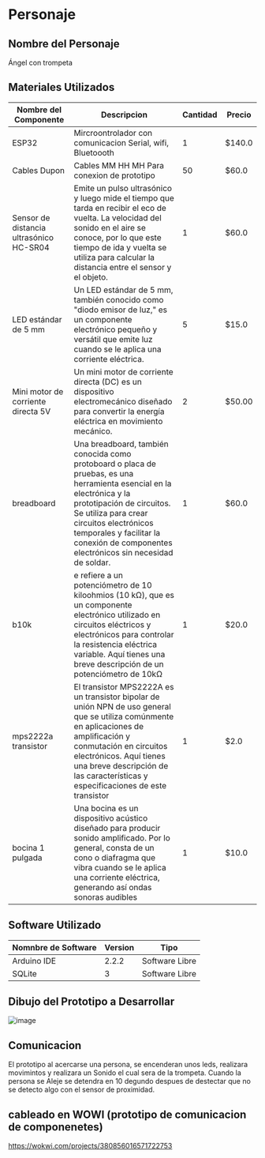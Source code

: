 # Personaje

## Nombre del Personaje
 Ángel con trompeta

## Materiales Utilizados
|Nombre del Componente|Descripcion|Cantidad|Precio|
|-|-|-|-|
|ESP32|Mircroontrolador con comunicacion Serial, wifi, Bluetoooth|1|$140.0|
|Cables Dupon|Cables MM HH MH Para conexion de prototipo|50|$60.0|
|Sensor de distancia ultrasónico HC-SR04|Emite un pulso ultrasónico y luego mide el tiempo que tarda en recibir el eco de vuelta. La velocidad del sonido en el aire se conoce, por lo que este tiempo de ida y vuelta se utiliza para calcular la distancia entre el sensor y el objeto.|1|$60.0|
|LED estándar de 5 mm|Un LED estándar de 5 mm, también conocido como "diodo emisor de luz," es un componente electrónico pequeño y versátil que emite luz cuando se le aplica una corriente eléctrica.|5|$15.0|
|Mini motor de corriente directa 5V|Un mini motor de corriente directa (DC) es un dispositivo electromecánico diseñado para convertir la energía eléctrica en movimiento mecánico.|2|$50.00|
|breadboard|Una breadboard, también conocida como protoboard o placa de pruebas, es una herramienta esencial en la electrónica y la prototipación de circuitos. Se utiliza para crear circuitos electrónicos temporales y facilitar la conexión de componentes electrónicos sin necesidad de soldar.|1|$60.0|
|b10k|e refiere a un potenciómetro de 10 kiloohmios (10 kΩ), que es un componente electrónico utilizado en circuitos eléctricos y electrónicos para controlar la resistencia eléctrica variable. Aquí tienes una breve descripción de un potenciómetro de 10kΩ|1|$20.0|
|mps2222a transistor|El transistor MPS2222A es un transistor bipolar de unión NPN de uso general que se utiliza comúnmente en aplicaciones de amplificación y conmutación en circuitos electrónicos. Aquí tienes una breve descripción de las características y especificaciones de este transistor|1|$2.0|
|bocina 1 pulgada|Una bocina es un dispositivo acústico diseñado para producir sonido amplificado. Por lo general, consta de un cono o diafragma que vibra cuando se le aplica una corriente eléctrica, generando así ondas sonoras audibles|1|$10.0|

## Software Utilizado
|Nomnbre de Software|Version|Tipo|
|-|-|-|
|Arduino IDE|2.2.2|Software Libre|
|SQLite|3|Software Libre|

## Dibujo del Prototipo a Desarrollar
![image](https://github.com/Brayanpower/ITO-PROYECTO/assets/116902837/04e670e0-6e7a-47aa-84b8-e58e8218fb77)



## Comunicacion
El prototipo al acercarse una persona, se encenderan unos leds, realizara movimintos y realizara un Sonido el cual sera de la trompeta.
Cuando la persona se Aleje se detendra en 10 degundo despues de destectar que no se detecto algo con el sensor de proximidad.

## cableado en WOWI (prototipo de comunicacion de componenetes)
https://wokwi.com/projects/380856016571722753

